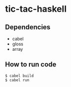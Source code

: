 # tic-tac-haskell


## Dependencies

- cabel
- gloss
- array

## How to run code 
```
$ cabel build
$ cabel run
```
